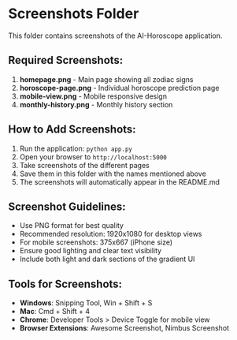 # Screenshots Folder

This folder contains screenshots of the AI-Horoscope application.

## Required Screenshots:

1. **homepage.png** - Main page showing all zodiac signs
2. **horoscope-page.png** - Individual horoscope prediction page
3. **mobile-view.png** - Mobile responsive design
4. **monthly-history.png** - Monthly history section

## How to Add Screenshots:

1. Run the application: `python app.py`
2. Open your browser to `http://localhost:5000`
3. Take screenshots of the different pages
4. Save them in this folder with the names mentioned above
5. The screenshots will automatically appear in the README.md

## Screenshot Guidelines:

- Use PNG format for best quality
- Recommended resolution: 1920x1080 for desktop views
- For mobile screenshots: 375x667 (iPhone size)
- Ensure good lighting and clear text visibility
- Include both light and dark sections of the gradient UI

## Tools for Screenshots:

- **Windows**: Snipping Tool, Win + Shift + S
- **Mac**: Cmd + Shift + 4
- **Chrome**: Developer Tools > Device Toggle for mobile view
- **Browser Extensions**: Awesome Screenshot, Nimbus Screenshot
